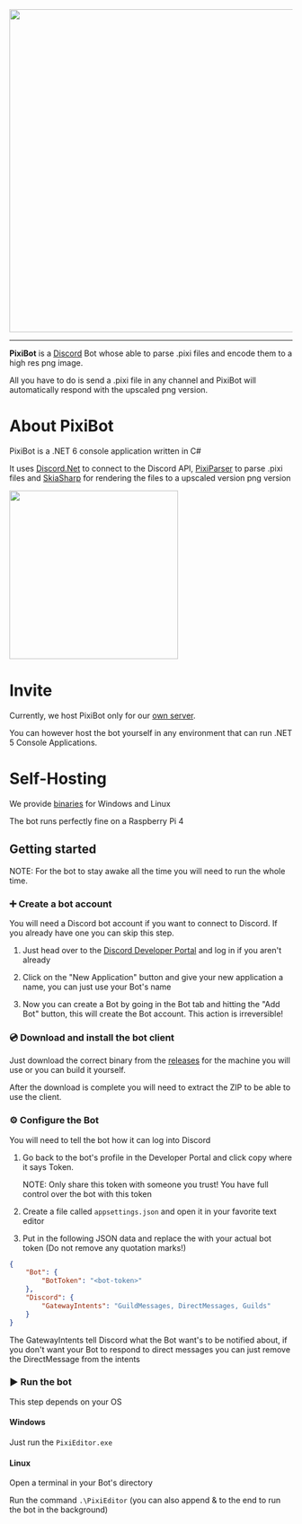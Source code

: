 <img src="https://user-images.githubusercontent.com/45312141/143664602-5a900f9a-6811-4e84-8aae-8220f98b2855.png" width="575">

---

**PixiBot** is a [Discord](https://discord.com) Bot whose able to parse .pixi files and encode them to a high res png image.

All you have to do is send a .pixi file in any channel and PixiBot will automatically respond with the upscaled png version.

# About PixiBot

PixiBot is a .NET 6 console application written in C#

It uses [Discord.Net](https://github.com/discord-net/Discord.Net) to connect to the Discord API, [PixiParser](https://github.com/PixiEditor/PixiParser) to parse .pixi files and [SkiaSharp](https://github.com/mono/SkiaSharp) for rendering the files to a upscaled version png version

<img src="https://user-images.githubusercontent.com/45312141/143664509-1919f9fb-8fc7-41e8-8192-c8547f427128.png" width="300">

# Invite

Currently, we host PixiBot only for our [own server](https://discord.gg/qSRMYmq).

You can however host the bot yourself in any environment that can run .NET 5 Console Applications.

# Self-Hosting

We provide [binaries](https://github.com/PixiEditor/PixiBot/releases/latest) for Windows and Linux

The bot runs perfectly fine on a Raspberry Pi 4

## Getting started

NOTE: For the bot to stay awake all the time you will need to run the whole time.

### :heavy_plus_sign: Create a bot account

You will need a Discord bot account if you want to connect to Discord. If you already have one you can skip this step.

1. Just head over to the [Discord Developer Portal](https://discord.com/developers/applications) and log in if you aren't already

2. Click on the "New Application" button and give your new application a name, you can just use your Bot's name

3. Now you can create a Bot by going in the Bot tab and hitting the "Add Bot" button, this will create the Bot account. This action is irreversible!

### :cd: Download and install the bot client

Just download the correct binary from the [releases](https://github.com/PixiEditor/PixiBot/releases/latest) for the machine you will use or you can build it yourself.

After the download is complete you will need to extract the ZIP to be able to use the client.

### :gear: Configure the Bot

You will need to tell the bot how it can log into Discord

1. Go back to the bot's profile in the Developer Portal and click copy where it says Token. 

    NOTE: Only share this token with someone you trust! You have full control over the bot with this token

2. Create a file called `appsettings.json` and open it in your favorite text editor

3. Put in the following JSON data and replace the <bot-token> with your actual bot token (Do not remove any quotation marks!)

```json
{
    "Bot": {
        "BotToken": "<bot-token>"
    },
    "Discord": {
        "GatewayIntents": "GuildMessages, DirectMessages, Guilds"
    }
}
```

The GatewayIntents tell Discord what the Bot want's to be notified about, if you don't want your Bot to respond to direct messages you can just remove the DirectMessage from the intents

### :arrow_forward: Run the bot

This step depends on your OS

#### Windows

Just run the `PixiEditor.exe`

#### Linux

Open a terminal in your Bot's directory

Run the command `.\PixiEditor` (you can also append & to the end to run the bot in the background)